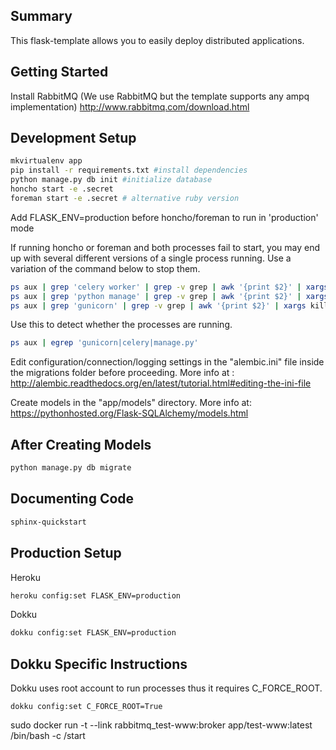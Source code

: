 Summary
------------------
This flask-template allows you to easily deploy distributed applications.


Getting Started
------------------
Install RabbitMQ (We use RabbitMQ but the template supports any ampq implementation)
http://www.rabbitmq.com/download.html

Development Setup
------------------

```bash
mkvirtualenv app
pip install -r requirements.txt #install dependencies
python manage.py db init #initialize database
honcho start -e .secret
foreman start -e .secret # alternative ruby version
```

Add FLASK_ENV=production before honcho/foreman to run in 'production' mode

If running honcho or foreman and both processes fail to start, you may 
end up with several different versions of a single process running. Use
a variation of the command below to stop them.

```bash
ps aux | grep 'celery worker' | grep -v grep | awk '{print $2}' | xargs kill -9
ps aux | grep 'python manage' | grep -v grep | awk '{print $2}' | xargs kill -9
ps aux | grep 'gunicorn' | grep -v grep | awk '{print $2}' | xargs kill -9
```

Use this to detect whether the processes are running.
```bash
ps aux | egrep 'gunicorn|celery|manage.py'
```

Edit configuration/connection/logging settings in the "alembic.ini" file inside the migrations folder before proceeding. 
More info at : http://alembic.readthedocs.org/en/latest/tutorial.html#editing-the-ini-file

Create models in the "app/models" directory. 
More info at: https://pythonhosted.org/Flask-SQLAlchemy/models.html

After Creating Models
-------------------------
```bash
python manage.py db migrate
```

Documenting Code
-----------------
```bash
sphinx-quickstart
```

Production Setup
------------------

Heroku
```bash
heroku config:set FLASK_ENV=production
```

Dokku
```bash
dokku config:set FLASK_ENV=production
```

Dokku Specific Instructions
-----------------------------
Dokku uses root account to run processes thus it requires C_FORCE_ROOT.
```
dokku config:set C_FORCE_ROOT=True
```

sudo docker run -t --link rabbitmq_test-www:broker app/test-www:latest /bin/bash -c /start